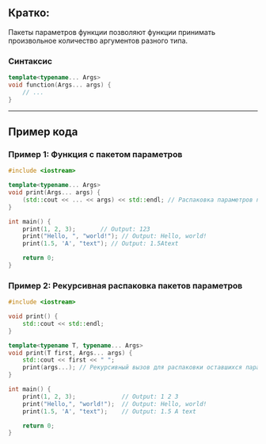 ## Кратко:

Пакеты параметров функции позволяют функции принимать произвольное количество аргументов разного типа.

### Синтаксис

```cpp
template<typename... Args>
void function(Args... args) {
    // ...
}
```

---

## Пример кода

### Пример 1: Функция с пакетом параметров

```cpp
#include <iostream>

template<typename... Args>
void print(Args... args) {
    (std::cout << ... << args) << std::endl; // Распаковка параметров пакета
}

int main() {
    print(1, 2, 3);       // Output: 123
    print("Hello, ", "world!"); // Output: Hello, world!
    print(1.5, 'A', "text"); // Output: 1.5Atext

    return 0;
}
```

### Пример 2: Рекурсивная распаковка пакетов параметров

```cpp
#include <iostream>

void print() {
    std::cout << std::endl;
}

template<typename T, typename... Args>
void print(T first, Args... args) {
    std::cout << first << " ";
    print(args...); // Рекурсивный вызов для распаковки оставшихся параметров
}

int main() {
    print(1, 2, 3);             // Output: 1 2 3
    print("Hello,", "world!");  // Output: Hello, world!
    print(1.5, 'A', "text");    // Output: 1.5 A text

    return 0;
}
```
